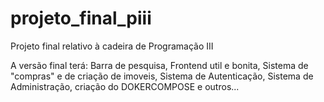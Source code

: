 # projeto_final_piii
Projeto final relativo à cadeira de Programação III

A versão final terá:
Barra de pesquisa, Frontend util e bonita, Sistema de "compras" e de criação de imoveis, Sistema de Autenticação, Sistema de Administração, criação do DOKERCOMPOSE e outros...